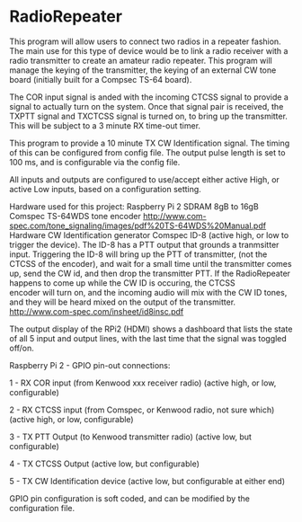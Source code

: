 # RadioRepeater

This program will allow users to connect two radios in a repeater fashion. 
The main use for this type of device would be to link a radio receiver with 
a radio transmitter to create an amateur radio repeater. This program will 
manage the keying of the transmitter, the keying of an external CW tone 
board (initially built for a Compsec TS-64 board).

The COR input signal is anded with the incoming CTCSS signal to provide a 
signal to actually turn on the system. Once that signal pair is received, 
the TXPTT signal and TXCTCSS signal is turned on, to bring up the 
transmitter. This will be subject to a 3 minute RX time-out timer.

This program to provide a 10 minute TX CW Identification signal. The timing 
of this can be configured from config file. The output pulse length is set 
to 100 ms, and is configurable via the config file.

All inputs and outputs are configured to use/accept either active High, or 
active Low inputs, based on a configuration setting.

Hardware used for this project:
Raspberry Pi 2
SDRAM 8gB to 16gB
Comspec TS-64WDS tone encoder 
http://www.com-spec.com/tone_signaling/images/pdf%20TS-64WDS%20Manual.pdf
Hardware CW Identification generator Comspec ID-8 (active high, or low to 
   trigger the device). The ID-8 has a PTT output that grounds a tranmsitter 
   input. Triggering the ID-8 will bring up the PTT of transmitter, (not the 
   CTCSS of the encoder), and wait for a small time until the transmitter 
   comes up, send the CW id, and then drop the transmitter PTT. If the 
   RadioRepeater happens to come up while the CW ID is occuring, the CTCSS  
   encoder will turn on, and the incoming audio will mix with the CW ID tones, 
   and they will be heard mixed on the output of the transmitter.
   http://www.com-spec.com/insheet/id8insc.pdf

The output display of the RPi2 (HDMI) shows a dashboard that lists the
state of all 5 input and output lines, with the last time that the signal
was toggled off/on.

Raspberry Pi 2 - GPIO pin-out connections:

1 - RX COR input (from Kenwood xxx receiver radio) (active high, or low, configurable)

2 - RX CTCSS input (from Comspec, or Kenwood radio, not sure which) (active high, or low, configurable)

3 - TX PTT Output (to Kenwood transmitter radio) (active low, but configurable)

4 - TX CTCSS Output (active low, but configurable)

5 - TX CW Identification device (active low, but configurable at either end)

GPIO pin configuration is soft coded, and can be modified by the configuration file.
